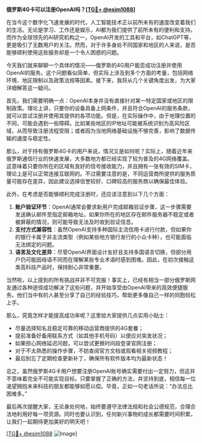 **俄罗斯4G卡可以注册OpenAI吗？[[TG💪+ @esim1088](https://t.me/s/esim1088)]**

在当今这个数字化飞速发展的时代，人工智能技术正以前所未有的速度改变着我们的生活。无论是学习、工作还是娱乐，AI都为我们提供了前所未有的便利和支持。而作为全球领先的AI研究机构之一，OpenAI开发的工具和平台，如ChatGPT等，更是吸引了无数用户的关注。然而，对于许多身处不同国家和地区的人来说，是否能够顺利使用这些服务却是一个令人困惑的问题。

今天我们就来聊聊一个具体的情况——俄罗斯的4G用户能否成功注册并使用OpenAI的服务。这个问题看似简单，但实际上涉及到多个方面的考量，包括网络环境、地区限制以及政策法规等因素。接下来，我将从几个关键角度出发，为大家详细解答这一疑问。

首先，我们需要明确一点：OpenAI本身并没有直接针对某一特定国家或地区的限制政策。理论上讲，只要你的设备具备上网条件，并且符合OpenAI的服务条款，就可以尝试注册并使用其提供的各项功能。但是，在实际操作中，由于地理位置的不同，可能会遇到一些障碍。比如某些地区的IP地址可能被系统识别为高风险区域，从而导致注册流程受阻；或者因为当地网络基础设施不够完善，影响了数据传输的速度与稳定性。

那么，对于持有俄罗斯4G卡的用户来说，情况又是如何呢？实际上，随着近年来俄罗斯通信行业的快速发展，大多数地方都已经实现了较为普及的4G网络覆盖。这意味着只要你所在的区域有良好的信号接收能力，并且拥有一张有效的SIM卡，理论上是可以正常连接互联网的。不过需要注意的是，不同运营商所提供的服务质量可能存在差异，因此建议选择信誉较好、口碑较高的服务商以确保最佳体验。

此外，在考虑是否能够顺利完成注册时，还应该注意到以下几个方面：

1. **账户验证环节**：OpenAI通常会要求新用户完成邮箱验证步骤，这一步骤需要发送确认邮件至指定邮箱地址。如果你所在的地区存在邮件服务器不稳定或者被屏蔽的情况，则可能导致无法及时收到验证信息。
2. **支付方式兼容性**：虽然OpenAI支持多种国际主流信用卡进行付款，但如果你的银行卡属于非主流类型（例如某些地方银行发行的小众卡种），也可能面临无法绑定的问题。
3. **语言及文化差异**：尽管OpenAI界面设计友好且支持多国语言切换，但部分用户仍可能因母语不同而在理解某些专业术语时感到困难。因此，在初次接触这类高科技产品时，保持耐心非常重要。

当然啦，以上提到的所有挑战并非不可克服！事实上，已经有相当一部分俄罗斯网友通过各种途径成功解决了这些问题，并开始享受由OpenAI带来的高效便捷服务。他们当中有的人甚至分享了自己的经验技巧，帮助更多像自己一样的同胞轻松上手。

那么，究竟怎样才能提高成功率呢？这里给大家提供几点实用小贴士：

- 尽量选择知名且稳定可靠的移动运营商提供的4G套餐；
- 提前准备好备用联系方式（如其他手机号码）以便应对突发状况；
- 如果担心网络延迟问题，可以尝试更换时间段登录官网注册；
- 对于不太熟悉的操作步骤，不妨查阅官方文档或观看相关视频教程；
- 最后别忘了定期检查更新补丁，确保所有软件版本均为最新状态！

总之，虽然俄罗斯4G卡用户想要注册OpenAI账号确实需要付出一定努力，但这并不意味着完全不可能实现目标。只要掌握了正确的方法，并坚持到底，相信每一位渴望拥抱未来科技的朋友都能够如愿以偿。毕竟，正如一句老话所说：“办法总比困难多。”

最后再次提醒大家，无论身处何地，始终要遵守法律法规和社会公德规范，合理合法地利用好每一项资源。同时也要认识到，任何新兴事物的成长都需要时间积累，让我们一起期待更加美好的明天吧！

[[TG💪+ @esim1088](https://t.me/s/esim1088) ![Image](https://i.postimg.cc/4NQfJmqS/Snipaste-2025-05-13-00-14-12.png)]